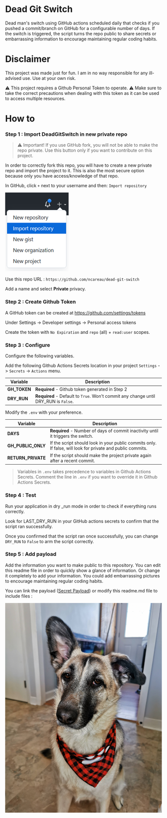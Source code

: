 Dead Git Switch
===

Dead man's switch using GitHub actions scheduled daily that checks if you pushed a commit/branch on GitHub for a configurable number of days. If the switch is triggered, the script turns the repo public to share secrets or embarrassing information to encourage maintaining regular coding habits.

# Disclaimer

This project was made just for fun. I am in no way responsible for any ill-advised use. Use at your own risk.

⚠ This project requires a Github Personal Token to operate. ⚠ Make sure to take the correct precautions when dealing with this token as it can be used to access multiple resources.

# How to

### Step 1 : Import DeadGitSwitch in new private repo

> ⚠ Important! If you use GitHub fork, you will not be able to make the repo private. Use this button only if you want to contribute on this project.

In order to correctly fork this repo, you will have to create a new private repo and import the project to it. This is also the most secure option because only you have access/knowledge of that repo. 

In GitHub, click `+` next to your username and then: `Import repository`

![GithubImport](img/github-import.png)

Use this repo URL : `https://github.com/ncareau/dead-git-switch`

Add a name and select **Private** privacy.

### Step 2 : Create Github Token

A GitHub token can be created at https://github.com/settings/tokens

Under Settings -> Developer settings -> Personal access tokens

Create the token with `No Expiration` and `repo` (all) + `read:user` scopes.

### Step 3 : Configure

Configure the following variables.

Add the following Github Actions Secrets location in your project `Settings` -> `Secrets` -> `Actions` menu.

| Variable     | Description |
| ----------- | ----------- |
| **GH_TOKEN**      | **Required** - Github token generated in Step 2 |
| **DRY_RUN** | **Required** - Default to `True`. Won't commit any change until DRY_RUN is `False`. |

Modify the `.env` with your preference. 

| Variable     | Description |
| ----------- | ----------- |
| **DAYS**   | **Required** - Number of days of commit inactivity until it triggers the switch. |
| **GH_PUBLIC_ONLY**   | If the script should look in your public commits only. If false, will look for private and public commits. |
| **RETURN_PRIVATE**   | If the script should make the project private again after a recent commit. |

> Variables in `.env` takes precedence to variables in Github Actions Secrets. Comment the line in `.env` if you want to override it in Github Actions Secrets.

### Step 4 : Test 

Run your application in dry _run mode in order to check if everything runs correctly.

Look for LAST_DRY_RUN in your GitHub actions secrets to confirm that the script ran successfully. 

Once you confirmed that the script ran once successfully, you can change `DRY_RUN` to `False` to arm the script correctly. 

### Step 5 : Add payload
    
Add the information you want to make public to this repository. You can edit this readme file in order to quickly show a glance of information. Or change it completely to add your information. You could add embarrassing pictures to encourage maintaining regular coding habits.

You can link the payload ([Secret Payload](img/secret_payload.jpg)) or modify this readme.md file to include files :

![Luna](img/secret_payload.jpg)